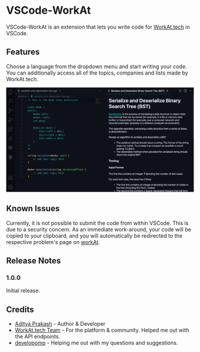 # VSCode-WorkAt

VSCode-WorkAt is an extension that lets you write code for [WorkAt.tech](https://workat.tech) in VSCode.

## Features

Choose a language from the dropdown menu and start writing your code. You can additionally access all of the topics, companies and lists made by WorkAt.tech.

<img src="res/problem.png" alt="problem" style="width:600px;"/>



## Known Issues

Currently, it is not possible to submit the code from within VSCode. This is due to a security concern. As an immediate work-around, your code will be copied to your clipboard, and you will automatically be redirected to the respective problem's page on [workAt](https://workat.tech).

## Release Notes

### 1.0.0

Initial release.

## Credits

- [Aditya Prakash](https://adityaprakash.tech) - Author & Developer
- [WorkAt.tech Team](https://workat.tech) - For the platform & community. Helped me out with the API endpoints.
- [developomp](https://github.com/developomp) - Helping me out with my questions and suggestions.